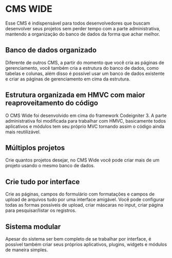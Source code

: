 # CMS WIDE
Esse CMS é indispensável para todos desenvolvedores que buscam desenvolver seus projetos sem perder tempo com a parte administrativa, mantendo a organização do banco de dados da forma que achar melhor.

## Banco de dados organizado
Diferente de outros CMS, a partir do momento que você cria as páginas de gerenciamento, você também cria a estrutura do banco de dados, como tabelas e colunas, além disso é possível usar um banco de dados existente e criar as páginas de gerenciamento em cima da estrutura.

## Estrutura organizada em HMVC com maior reaproveitamento do código
O CMS Wide foi desenvolvido em cima do framework Codeigniter 3. A parte administrativa foi modificada para trabalhar com HMVC, basicamente todos aplicativos e módulos tem seu próprio MVC tornando assim o código ainda mais reutilizável.

## Múltiplos projetos
Crie quantos projetos desejar, no CMS Wide você pode criar mais de um projeto usando o mesmo banco de dados.

## Crie tudo por interface
Crie as páginas, campos do formulário com formatações e campos de upload de arquivos tudo por uma interface amigável. Você pode configurar todas as formas possíveis de upload, criar máscaras no input, criar página para pesquisar/listar os registros.

## Sistema modular
Apesar do sistema ser bem completo de se trabalhar por interface, é possível também criar seus próprios aplicativos, plugins, widgets e módulos de maneira simples.
